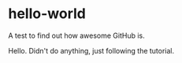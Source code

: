 # hello-world
A test to find out how awesome GitHub is.

Hello. Didn't do anything, just following the tutorial.
